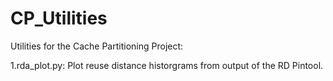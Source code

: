 CP_Utilities
============

Utilities for the Cache Partitioning Project:

1.rda_plot.py: Plot reuse distance historgrams from output of the RD Pintool.

